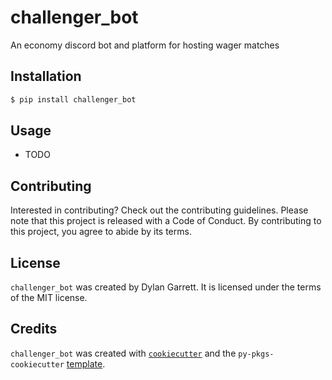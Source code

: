 # challenger_bot

An economy discord bot and platform for hosting wager matches

## Installation

```bash
$ pip install challenger_bot
```

## Usage

- TODO

## Contributing

Interested in contributing? Check out the contributing guidelines. Please note that this project is released with a Code of Conduct. By contributing to this project, you agree to abide by its terms.

## License

`challenger_bot` was created by Dylan Garrett. It is licensed under the terms of the MIT license.

## Credits

`challenger_bot` was created with [`cookiecutter`](https://cookiecutter.readthedocs.io/en/latest/) and the `py-pkgs-cookiecutter` [template](https://github.com/py-pkgs/py-pkgs-cookiecutter).

